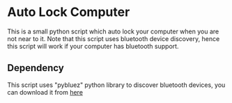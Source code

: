 # Auto Lock Computer
 This is a small python script which auto lock your computer when you are not near to it. Note that this script uses bluetooth device
 discovery, hence this script will work if your computer has bluetooth support.
 
## Dependency
 This script uses "pybluez" python library to discover bluetooth devices, you can download it from [here](https://code.google.com/archive/p/pybluez/downloads)
